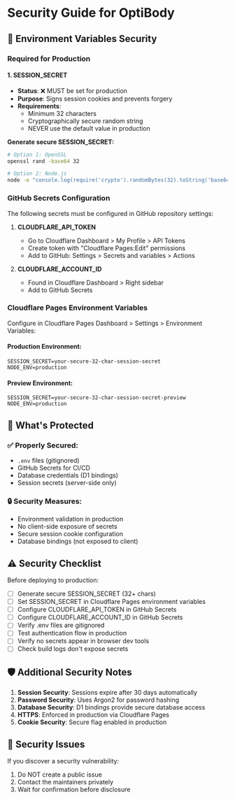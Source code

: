 # Security Guide for OptiBody

## 🔐 Environment Variables Security

### Required for Production

#### 1. SESSION_SECRET
- **Status**: ❌ MUST be set for production
- **Purpose**: Signs session cookies and prevents forgery
- **Requirements**: 
  - Minimum 32 characters
  - Cryptographically secure random string
  - NEVER use the default value in production

**Generate secure SESSION_SECRET:**
```bash
# Option 1: OpenSSL
openssl rand -base64 32

# Option 2: Node.js
node -e "console.log(require('crypto').randomBytes(32).toString('base64'))"
```

### GitHub Secrets Configuration

The following secrets must be configured in GitHub repository settings:

1. **CLOUDFLARE_API_TOKEN**
   - Go to Cloudflare Dashboard > My Profile > API Tokens
   - Create token with "Cloudflare Pages:Edit" permissions
   - Add to GitHub: Settings > Secrets and variables > Actions

2. **CLOUDFLARE_ACCOUNT_ID**
   - Found in Cloudflare Dashboard > Right sidebar
   - Add to GitHub Secrets

### Cloudflare Pages Environment Variables

Configure in Cloudflare Pages Dashboard > Settings > Environment Variables:

#### Production Environment:
```
SESSION_SECRET=your-secure-32-char-session-secret
NODE_ENV=production
```

#### Preview Environment:
```
SESSION_SECRET=your-secure-32-char-session-secret-preview
NODE_ENV=production
```

## 🚫 What's Protected

### ✅ Properly Secured:
- `.env` files (gitignored)
- GitHub Secrets for CI/CD
- Database credentials (D1 bindings)
- Session secrets (server-side only)

### 🔒 Security Measures:
- Environment validation in production
- No client-side exposure of secrets
- Secure session cookie configuration
- Database bindings (not exposed to client)

## ⚠️ Security Checklist

Before deploying to production:

- [ ] Generate secure SESSION_SECRET (32+ chars)
- [ ] Set SESSION_SECRET in Cloudflare Pages environment variables
- [ ] Configure CLOUDFLARE_API_TOKEN in GitHub Secrets
- [ ] Configure CLOUDFLARE_ACCOUNT_ID in GitHub Secrets
- [ ] Verify .env files are gitignored
- [ ] Test authentication flow in production
- [ ] Verify no secrets appear in browser dev tools
- [ ] Check build logs don't expose secrets

## 🛡️ Additional Security Notes

1. **Session Security**: Sessions expire after 30 days automatically
2. **Password Security**: Uses Argon2 for password hashing
3. **Database Security**: D1 bindings provide secure database access
4. **HTTPS**: Enforced in production via Cloudflare Pages
5. **Cookie Security**: Secure flag enabled in production

## 🚨 Security Issues

If you discover a security vulnerability:
1. Do NOT create a public issue
2. Contact the maintainers privately
3. Wait for confirmation before disclosure